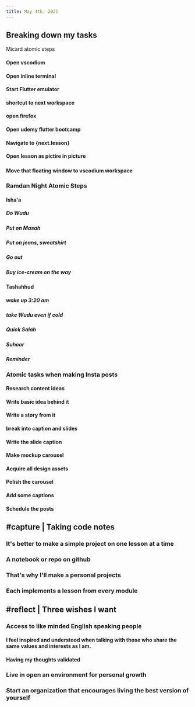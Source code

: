 ```yaml
---
title: May 4th, 2021
---
```

## Breaking down my tasks
 Micard atomic steps
#### Open vscodium
#### Open inline terminal
#### Start Flutter emulator
#### shortcut to next workspace
#### open firefox
#### Open udemy flutter bootcamp
#### Navigate to {next.lesson}
#### Open lesson as pictire in picture
###
#### Move that floating window to vscodium workspace
### Ramdan Night Atomic Steps
#### Isha'a
##### Do Wudu
##### Put on Masah
##### Put on jeans, sweatshirt
##### Go out
##### Buy ice-cream on the way
#### Tashahhud
##### wake up 3:20 am
##### take Wudu even if cold
##### Quick Salah
##### Suhoor
##### Reminder
### Atomic tasks when making Insta posts
#### Research content ideas
#### Write basic idea behind it
#### Write a story from it
#### break into caption and slides
#### Write the slide caption
#### Make mockup carousel
#### Acquire all design assets
#### Polish the carousel
#### Add some captions
#### Schedule the posts
## #capture | Taking code notes
### It's better to make a simple project on one lesson at a time
### A notebook or repo on github
### That's why I'll make a personal projects
### Each implements a lesson from every module
## #reflect | Three wishes I want
### Access to like minded English speaking people
#### I feel inspired and understood when talking with those who share the same values and interests as I am.
#### Having my thoughts validated
####
### Live in open an environment for personal growth
####
### Start an organization that encourages living the best version of yourself
####
#
